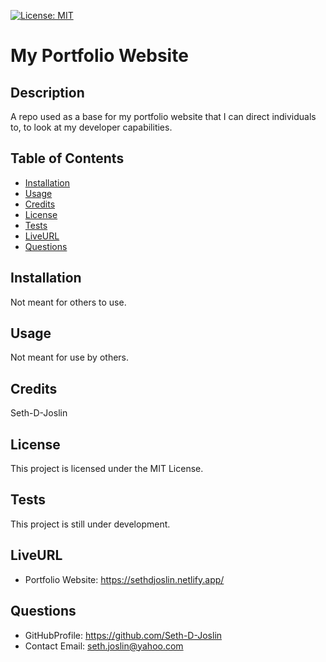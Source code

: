 [![License: MIT](https://img.shields.io/badge/License-MIT-yellow.svg)](https://opensource.org/licenses/MIT)

# My Portfolio Website

## Description

A repo used as a base for my portfolio website that I can direct individuals to, to look at my developer capabilities.

## Table of Contents

- [Installation](#installation)
- [Usage](#usage)
- [Credits](#credits)
- [License](#license)
- [Tests](#tests)
- [LiveURL](#liveurl)
- [Questions](#questions)

## Installation

Not meant for others to use.

## Usage

Not meant for use by others.

## Credits

Seth-D-Joslin

## License

This project is licensed under the MIT License.

## Tests

This project is still under development.

## LiveURL

- Portfolio Website: https://sethdjoslin.netlify.app/

## Questions

- GitHubProfile: https://github.com/Seth-D-Joslin
- Contact Email: seth.joslin@yahoo.com
